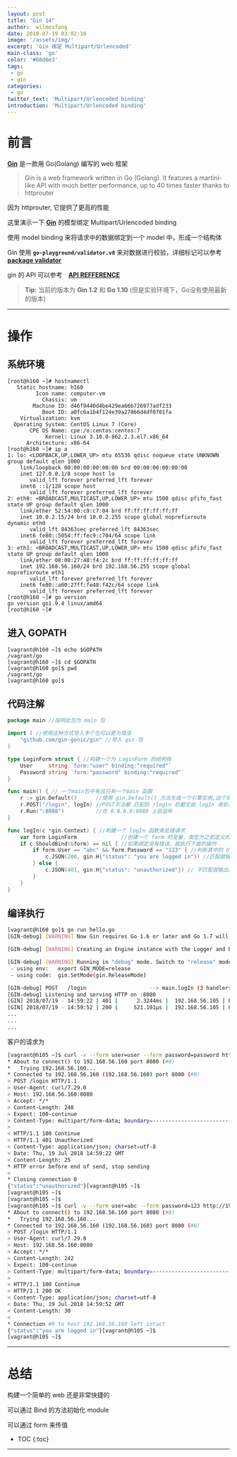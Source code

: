 ```yaml
---
layout: post
title: "Gin 14"
author:  wilmosfang
date: 2018-07-19 03:02:16
image: '/assets/img/'
excerpt: 'Gin 绑定 Multipart/Urlencoded'
main-class: 'go'
color: '#68d6e3'
tags:
 - go
 - gin
categories: 
 - go
twitter_text: 'Multipart/Urlencoded binding'
introduction: 'Multipart/Urlencoded binding'
---
```


# 前言

**[Gin][gin]** 是一款用 Go(Golang) 编写的 web 框架

>Gin is a web framework written in Go (Golang). It features a martini-like API with much better performance, up to 40 times faster thanks to httprouter

因为 httprouter, 它提供了更高的性能

这里演示一下 **[Gin][gin]** 的模型绑定 Multipart/Urlencoded binding

使用 model binding 来将请求中的数据绑定到一个 model 中，形成一个结构体

Gin 使用 **`go-playground/validator.v8`** 来对数据进行校验，详细标记可以参考 **[package validator][validator]**

gin 的 API 可以参考　**[API REFFERENCE][gin_api_doc]**

> **Tip:** 当前的版本为 **Gin 1.2** 和 **Go 1.10** (但是实验环境下，Go没有使用最新的版本)

---

# 操作

## 系统环境

~~~
[root@h160 ~]# hostnamectl 
   Static hostname: h160
         Icon name: computer-vm
           Chassis: vm
        Machine ID: d46f9440d4be429ea66b726977adf233
           Boot ID: a0fc6a1b4f124e39a27866d4df0701fa
    Virtualization: kvm
  Operating System: CentOS Linux 7 (Core)
       CPE OS Name: cpe:/o:centos:centos:7
            Kernel: Linux 3.10.0-862.2.3.el7.x86_64
      Architecture: x86-64
[root@h160 ~]# ip a 
1: lo: <LOOPBACK,UP,LOWER_UP> mtu 65536 qdisc noqueue state UNKNOWN group default qlen 1000
    link/loopback 00:00:00:00:00:00 brd 00:00:00:00:00:00
    inet 127.0.0.1/8 scope host lo
       valid_lft forever preferred_lft forever
    inet6 ::1/128 scope host 
       valid_lft forever preferred_lft forever
2: eth0: <BROADCAST,MULTICAST,UP,LOWER_UP> mtu 1500 qdisc pfifo_fast state UP group default qlen 1000
    link/ether 52:54:00:c9:c7:04 brd ff:ff:ff:ff:ff:ff
    inet 10.0.2.15/24 brd 10.0.2.255 scope global noprefixroute dynamic eth0
       valid_lft 84363sec preferred_lft 84363sec
    inet6 fe80::5054:ff:fec9:c704/64 scope link 
       valid_lft forever preferred_lft forever
3: eth1: <BROADCAST,MULTICAST,UP,LOWER_UP> mtu 1500 qdisc pfifo_fast state UP group default qlen 1000
    link/ether 08:00:27:48:f4:2c brd ff:ff:ff:ff:ff:ff
    inet 192.168.56.160/24 brd 192.168.56.255 scope global noprefixroute eth1
       valid_lft forever preferred_lft forever
    inet6 fe80::a00:27ff:fe48:f42c/64 scope link 
       valid_lft forever preferred_lft forever
[root@h160 ~]# go version
go version go1.9.4 linux/amd64
[root@h160 ~]#
~~~

## 进入 GOPATH

~~~
[vagrant@h160 ~]$ echo $GOPATH
/vagrant/go
[vagrant@h160 ~]$ cd $GOPATH
[vagrant@h160 go]$ pwd
/vagrant/go
[vagrant@h160 go]$ 
~~~

## 代码注解

~~~go
package main //指明此包为 main 包

import ( //使用这种方式导入多个包可以更为简洁
	"github.com/gin-gonic/gin" //导入 gin 包
)

type LoginForm struct { //构建一个为 LoginForm 的结构体
	User     string `form:"user" binding:"required"`
	Password string `form:"password" binding:"required"`
}

func main() { // 一个main包中有且只有一个main 函数
	r := gin.Default()      //使用 gin.Default() 方法生成一个引擎实例,这个实例默认情况下已经将 Logger Recovery 进行了装载
	r.POST("/login", logIn) //POST方法都 匹配到 /login 后都交由 logIn 来处理
	r.Run(":8080")          //在 0.0.0.0:8080 上启监听
}

func logIn(c *gin.Context) { //构建一个 logIn 函数来处理请求
	var form LoginForm              //创建一个 form 的变量，类型为之前定义的 LoginForm
	if c.ShouldBind(&form) == nil { //如果绑定没有错误，就执行下面的操作
		if form.User == "abc" && form.Password == "123" { //判断其中的 User 和 Password
			c.JSON(200, gin.H{"status": "you are logged in"}) //匹配就输出这样的hash
		} else {
			c.JSON(401, gin.H{"status": "unauthorized"}) // 不匹配就输出这样的hash
		}
	}
}
~~~


## 编译执行

~~~bash
[vagrant@h160 go]$ go run hello.go 
[GIN-debug] [WARNING] Now Gin requires Go 1.6 or later and Go 1.7 will be required soon.

[GIN-debug] [WARNING] Creating an Engine instance with the Logger and Recovery middleware already attached.

[GIN-debug] [WARNING] Running in "debug" mode. Switch to "release" mode in production.
 - using env:	export GIN_MODE=release
 - using code:	gin.SetMode(gin.ReleaseMode)

[GIN-debug] POST   /login                    --> main.logIn (3 handlers)
[GIN-debug] Listening and serving HTTP on :8080
[GIN] 2018/07/19 - 14:59:22 | 401 |      2.3244ms |  192.168.56.105 | POST     /login
[GIN] 2018/07/19 - 14:59:52 | 200 |     521.101µs |  192.168.56.105 | POST     /login
...
...
...
~~~

客户的请求为

~~~bash
[vagrant@h105 ~]$ curl -v --form user=user --form password=password http://192.168.56.160:8080/login
* About to connect() to 192.168.56.160 port 8080 (#0)
*   Trying 192.168.56.160...
* Connected to 192.168.56.160 (192.168.56.160) port 8080 (#0)
> POST /login HTTP/1.1
> User-Agent: curl/7.29.0
> Host: 192.168.56.160:8080
> Accept: */*
> Content-Length: 248
> Expect: 100-continue
> Content-Type: multipart/form-data; boundary=----------------------------993fe49e8be5
> 
< HTTP/1.1 100 Continue
< HTTP/1.1 401 Unauthorized
< Content-Type: application/json; charset=utf-8
< Date: Thu, 19 Jul 2018 14:59:22 GMT
< Content-Length: 25
* HTTP error before end of send, stop sending
< 
* Closing connection 0
{"status":"unauthorized"}[vagrant@h105 ~]$ 
[vagrant@h105 ~]$ 
[vagrant@h105 ~]$ 
[vagrant@h105 ~]$ curl -v --form user=abc --form password=123 http://192.168.56.160:8080/login
* About to connect() to 192.168.56.160 port 8080 (#0)
*   Trying 192.168.56.160...
* Connected to 192.168.56.160 (192.168.56.160) port 8080 (#0)
> POST /login HTTP/1.1
> User-Agent: curl/7.29.0
> Host: 192.168.56.160:8080
> Accept: */*
> Content-Length: 242
> Expect: 100-continue
> Content-Type: multipart/form-data; boundary=----------------------------cf6fe2cd88a2
> 
< HTTP/1.1 100 Continue
< HTTP/1.1 200 OK
< Content-Type: application/json; charset=utf-8
< Date: Thu, 19 Jul 2018 14:59:52 GMT
< Content-Length: 30
< 
* Connection #0 to host 192.168.56.160 left intact
{"status":"you are logged in"}[vagrant@h105 ~]$ 
[vagrant@h105 ~]$ 
~~~

---

# 总结

构建一个简单的 web 还是非常快捷的

可以通过 Bind 的方法初始化 module

可以通过 form 来传值

* TOC
{:toc}

---

[gin]:https://github.com/gin-gonic/gin
[gin_api_doc]:https://godoc.org/github.com/gin-gonic/gin
[validator]:https://godoc.org/gopkg.in/go-playground/validator.v8

